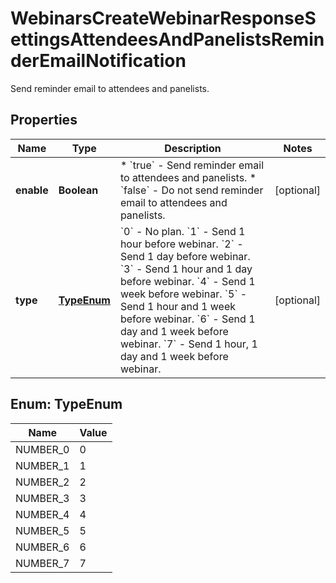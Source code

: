 

# WebinarsCreateWebinarResponseSettingsAttendeesAndPanelistsReminderEmailNotification

Send reminder email to attendees and panelists.

## Properties

| Name | Type | Description | Notes |
|------------ | ------------- | ------------- | -------------|
|**enable** | **Boolean** | * &#x60;true&#x60; - Send reminder email to attendees and panelists.  * &#x60;false&#x60; - Do not send reminder email to attendees and panelists. |  [optional] |
|**type** | [**TypeEnum**](#TypeEnum) | &#x60;0&#x60; - No plan.    &#x60;1&#x60; - Send 1 hour before webinar.    &#x60;2&#x60; - Send 1 day before webinar.    &#x60;3&#x60; - Send 1 hour and 1 day before webinar.    &#x60;4&#x60; - Send 1 week before webinar.    &#x60;5&#x60; - Send 1 hour and 1 week before webinar.    &#x60;6&#x60; - Send 1 day and 1 week before webinar.    &#x60;7&#x60; - Send 1 hour, 1 day and 1 week before webinar. |  [optional] |



## Enum: TypeEnum

| Name | Value |
|---- | -----|
| NUMBER_0 | 0 |
| NUMBER_1 | 1 |
| NUMBER_2 | 2 |
| NUMBER_3 | 3 |
| NUMBER_4 | 4 |
| NUMBER_5 | 5 |
| NUMBER_6 | 6 |
| NUMBER_7 | 7 |



